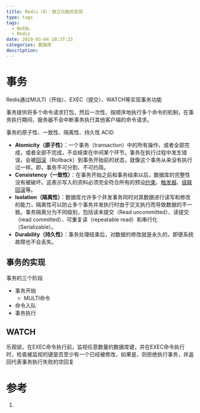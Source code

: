 ```yaml
---
title: Redis（4）：独立功能的实现
type: tags
tags:
  - NoSQL
  - Redis
date: 2019-03-04 18:37:23
categories: 数据库
description:
---
```


# 事务

Redis通过MULTI（开始）、EXEC（提交）、WATCH等实现事务功能

事务提供将多个命令请求打包，然后一次性、按顺序地执行多个命令的机制，在事务执行期间，服务器不会中断事务执行其他客户端的命令请求。

事务的原子性、一致性、隔离性、持久性 ACID

- **Atomicity（原子性）**：一个事务（transaction）中的所有操作，或者全部完成，或者全部不完成，不会结束在中间某个环节。事务在执行过程中发生错误，会被[回滚](https://zh.wikipedia.org/wiki/%E5%9B%9E%E6%BB%9A_(%E6%95%B0%E6%8D%AE%E7%AE%A1%E7%90%86))（Rollback）到事务开始前的状态，就像这个事务从来没有执行过一样。即，事务不可分割、不可约简。
- **Consistency（一致性）**：在事务开始之前和事务结束以后，数据库的完整性没有被破坏。这表示写入的资料必须完全符合所有的预设[约束](https://zh.wikipedia.org/wiki/%E6%95%B0%E6%8D%AE%E5%AE%8C%E6%95%B4%E6%80%A7)、[触发器](https://zh.wikipedia.org/wiki/%E8%A7%A6%E5%8F%91%E5%99%A8_(%E6%95%B0%E6%8D%AE%E5%BA%93))、[级联回滚](https://zh.wikipedia.org/w/index.php?title=%E7%BA%A7%E8%81%94%E5%9B%9E%E6%BB%9A&action=edit&redlink=1)等。
- **Isolation（隔离性）**：数据库允许多个并发事务同时对其数据进行读写和修改的能力，隔离性可以防止多个事务并发执行时由于交叉执行而导致数据的不一致。事务隔离分为不同级别，包括读未提交（Read uncommitted）、读提交（read committed）、可重复读（repeatable read）和串行化（Serializable）。
- **Durability（持久性）**：事务处理结束后，对数据的修改就是永久的，即便系统故障也不会丢失。

## 事务的实现

事务的三个阶段

- 事务开始
  - MULTI命令
- 命令入队
- 事务执行

## WATCH

乐观锁，在EXEC命令执行前，监视任意数量的数据库键，并在EXEC命令执行时，检查被监视的键是否至少有一个已经被修改，如果是，则拒绝执行事务，并返回代表事务执行失败的空回复

# 参考 #

1. 
